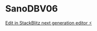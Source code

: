 # SanoDBV06

[Edit in StackBlitz next generation editor ⚡️](https://stackblitz.com/~/github.com/scoshields/SanoDBV06)